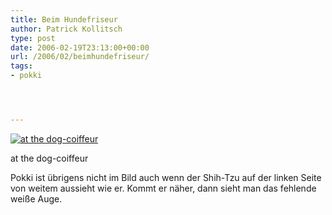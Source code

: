 ```yaml
---
title: Beim Hundefriseur
author: Patrick Kollitsch
type: post
date: 2006-02-19T23:13:00+00:00
url: /2006/02/beimhundefriseur/
tags:
- pokki




---
```

<div class="flickr">
  <a href="http://www.flickr.com/photos/schreibblogade/101981956/" title="at the dog-coiffeur"><img src="//static.flickr.com/25/101981956_56ac738c04.jpg" alt="at the dog-coiffeur" /></a></p> 
  
  <p>
    at the dog-coiffeur
  </p>
</div>

Pokki ist übrigens nicht im Bild auch wenn der Shih-Tzu auf der linken Seite von weitem aussieht wie er. Kommt er näher, dann sieht man das fehlende weiße Auge.
